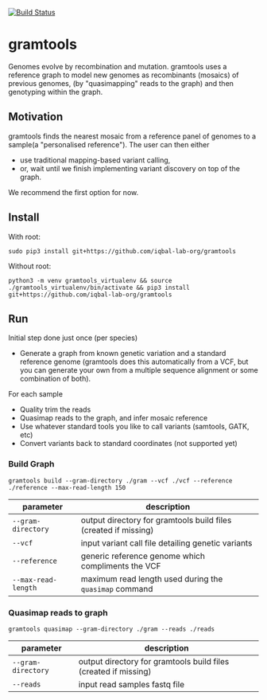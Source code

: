 [![Build Status](https://travis-ci.org/iqbal-lab-org/gramtools.svg?branch=dev)](https://travis-ci.org/iqbal-lab-org/gramtools)

# gramtools
Genomes evolve by recombination and mutation. 
gramtools uses a reference graph to  model new genomes as recombinants (mosaics) of previous genomes,
(by "quasimapping" reads to the graph) and then genotyping within the graph.

## Motivation
gramtools finds the nearest mosaic from a reference panel of genomes to a sample(a "personalised reference"). The user can then either
* use traditional mapping-based variant calling, 
* or, wait until we finish implementing variant discovery on top of the graph.

We recommend the first option for now.

## Install
With root:

```sudo pip3 install git+https://github.com/iqbal-lab-org/gramtools```

Without root:

```python3 -m venv gramtools_virtualenv && source ./gramtools_virtualenv/bin/activate && pip3 install git+https://github.com/iqbal-lab-org/gramtools```

## Run
Initial step done just once (per species)
* Generate a graph from known genetic variation and a standard reference genome (gramtools does this automatically from a VCF, but you can generate your own from a multiple sequence alignment or some combination of both).

For each sample
* Quality trim the reads 
* Quasimap reads to the graph, and infer mosaic reference
* Use whatever standard tools you like to call variants (samtools, GATK, etc)
* Convert variants back to standard coordinates (not supported yet)

### Build Graph
```gramtools build --gram-directory ./gram --vcf ./vcf --reference ./reference --max-read-length 150```

| parameter           | description                                                     |
|---------------------|-----------------------------------------------------------------|
| `--gram-directory`  | output directory for gramtools build files (created if missing) |
| `--vcf`             | input variant call file detailing genetic variants              |
| `--reference`       | generic reference genome which compliments the VCF              |
| `--max-read-length` | maximum read length used during the `quasimap` command          |

### Quasimap reads to graph
```gramtools quasimap --gram-directory ./gram --reads ./reads```

| parameter          | description                                                     |
|--------------------|-----------------------------------------------------------------|
| `--gram-directory` | output directory for gramtools build files (created if missing) |
| `--reads`          | input read samples fastq file                                   |
